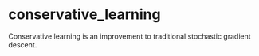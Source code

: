# conservative_learning
Conservative learning is an improvement to traditional stochastic gradient descent.
